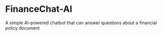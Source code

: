 # FinanceChat-AI
A simple AI-powered chatbot that can answer questions about a financial policy document
